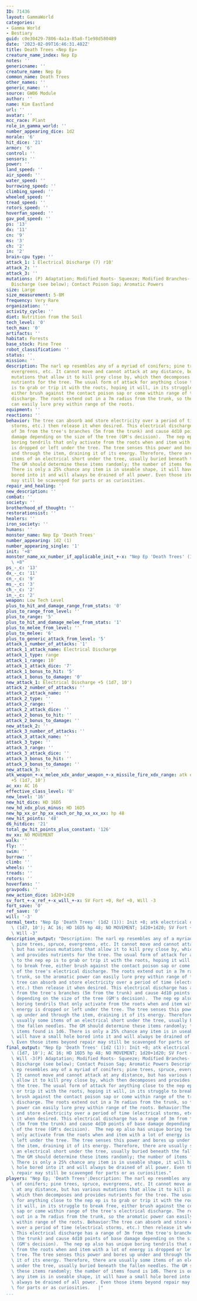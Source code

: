 ```yaml
---
ID: 71436
layout: GammaWorld
categories:
- Gamma World
- Bestiary
guid: c0e30429-7806-4a1a-85a8-f1e98d580489
date: '2023-02-09T16:46:31.482Z'
title: Death Trees «Nep Ep»
creature_name_index: Nep Ep
notes: ''
genericname: ''
creature_name: Nep Ep
common_name: Death Trees
other_names: ''
generic_name: ''
source: GW06 Module
author: ''
name: Kim Eastland
url: ''
avatar: ''
mcc_race: Plant
role_in_gamma_world: ''
number_appearing_dice: 1d2
morale: '6'
hit_dice: '21'
armor: '6'
control: ''
sensors: ''
power: ''
land_speed: ''
air_speed: ''
water_speed: ''
burrowing_speed: ''
climbing_speed: ''
wheeled_speed: ''
tread_speed: ''
rotors_speed: ''
hoverfan_speed: ''
gav_pod_speed: ''
ps: '13'
dx: '11'
cn: '9'
ms: '3'
ch: '2'
in: '2'
brain-cpu type: ''
attack_1: 1 Electrical Discharge (7) r10'
attack_2: ''
attack_3: ''
mutations: (P) Adaptation; Modified Roots- Squeeze; Modified Branches- Electrical
  Discharge (see below); Contact Poison Sap; Aromatic Powers
size: Large
size_measurement: 5-8M
frequency: Very Rare
organization: ''
activity_cycle: ''
diet: Nutrition from the Soil
tech_level: '0'
tech_max: '0'
artifacts: ''
habitat: Forests
base_stock: Pine Tree
robot_classification: ''
status: ''
mission: ''
description: The narl ep resembles any of a myriad of conifers; pine trees, spruce,
  evergreens, etc. It cannot move and cannot attack at any distance, but has various
  mutations that allow it to kill prey close by, which then decomposes and provides
  nutrients for the tree. The usual form of attack for anything close to the nep ep
  is to grab or trip it with the roots, hoping it will, in its struggle to break free,
  either brush against the contact poison sap or come within range of the tree's electrical
  discharge. The roots extend out in a 7m radius from the trunk, so the aromatic power
  can easily lure prey within range of the roots.
equipment: ''
reactions: ''
behavior: The tree can absorb and store electricity over a period of time (electrical
  storms, etc.) then release it when desired. This electrical discharge has a range
  of 3m from the tree's branches (5m from the trunk) and cause 4d10 points of base
  damage depending on the size of the tree (GM's decision).  The nep ep also has unique
  boring tendrils that only activate from the roots when and item with a lot of energy
  is dropped or left under the tree. The tree senses this power and bores up under
  and through the item, draining it of its energy. Therefore, there are usually some
  items of an electrical short under the tree, usually buried beneath the fallen needles.
  The GM should determine these items randomly; the number of items found is 1d6.
  There is only a 25% chance any item is in useable shape, it will have a small hole
  bored into it and will always be drained of all power. Even those items beyond repair
  may still be scavenged for parts or as curiosities.
repair_and_healing: ''
new_description: ''
combat: ''
society: ''
brotherhood_of_thought: ''
restorationsist: ''
healers: ''
iron_society: ''
humans: ''
monster_name: Nep Ep 'Death Trees'
number_appearing: 1d2 (1)
number_appearing_single: '1'
init: '+8'
monster_name_xx_number_if_applicable_init_+-x: "Nep Ep 'Death Trees' (1d2 (1)): Init\
  \ +8"
ps_-_c: '13'
dx_-_c: '11'
cn_-_c: '9'
ms_-_c: '3'
ch_-_c: '2'
in_-_c: '2'
weapon: Low Tech Level
plus_to_hit_and_damage_range_from_stats: '0'
plus_to_range_from_level: ''
plus_to_range: '5'
plus_to_hit_and_damage_melee_from_stats: '1'
plus_to_melee_from_level: ''
plus_to_melee: '6'
plus_to_generic_attack_from_level: '5'
attack_1_number_of_attacks: '1'
attack_1_attack_name: Electrical Discharge
attack_1_type: range
attack_1_range: 10'
attack_1_attack_dice: '7'
attack_1_bonus_to_hit: '5'
attack_1_bonus_to_damage: '0'
new_attack_1: Electrical Discharge +5 (1d7, 10')
attack_2_number_of_attacks: ''
attack_2_attack_name: ''
attack_2_type: ''
attack_2_range: ''
attack_2_attack_dice: ''
attack_2_bonus_to_hit: ''
attack_2_bonus_to_damage: ''
new_attack_2: ''
attack_3_number_of_attacks: ''
attack_3_attack_name: ''
attack_3_type: ''
attack_3_range: ''
attack_3_attack_dice: ''
attack_3_bonus_to_hit: ''
attack_3_bonus_to_damage: ''
new_attack_3: ''
atk_weapon_+-x_melee_xdx_andor_weapon_+-x_missile_fire_xdx_range: atk electrical discharge
  +5 (1d7, 10')
ac_xx: AC 16
effective_class_level: '8'
new_level: '16'
new_hit_dice: HD 16D5
new_hd_xdx_plus_minus: HD 16D5
new_hp_xx_or_hp_xx_each_or_hp_xx_xx_xx: hp 48
new_hit_points: '48'
d6_hitdice: '21'
total_gw_hit_points_plus_constant: '126'
mv_xx: NO MOVEMENT
walk: ''
fly: ''
swim: ''
burrow: ''
climb: ''
wheels: ''
treads: ''
rotors: ''
hoverfans: ''
gravpods: ''
new_action_dice: 1d20+1d20
sv_fort_+-x_ref_+-x_will_+-x: SV Fort +0, Ref +0, Will -3
fort_save: '0'
ref_save: '0'
will: '-3'
normal_text: "Nep Ep 'Death Trees' (1d2 (1)): Init +8; atk electrical discharge +5\
  \ (1d7, 10'); AC 16; HD 16D5 hp 48; NO MOVEMENT; 1d20+1d20; SV Fort +0, Ref +0,\
  \ Will -3"
description_output: "Description: The narl ep resembles any of a myriad of conifers;\
  \ pine trees, spruce, evergreens, etc. It cannot move and cannot attack at any distance,\
  \ but has various mutations that allow it to kill prey close by, which then decomposes\
  \ and provides nutrients for the tree. The usual form of attack for anything close\
  \ to the nep ep is to grab or trip it with the roots, hoping it will, in its struggle\
  \ to break free, either brush against the contact poison sap or come within range\
  \ of the tree's electrical discharge. The roots extend out in a 7m radius from the\
  \ trunk, so the aromatic power can easily lure prey within range of the roots. Behavior:The\
  \ tree can absorb and store electricity over a period of time (electrical storms,\
  \ etc.) then release it when desired. This electrical discharge has a range of 3m\
  \ from the tree's branches (5m from the trunk) and cause 4d10 points of base damage\
  \ depending on the size of the tree (GM's decision).  The nep ep also has unique\
  \ boring tendrils that only activate from the roots when and item with a lot of\
  \ energy is dropped or left under the tree. The tree senses this power and bores\
  \ up under and through the item, draining it of its energy. Therefore, there are\
  \ usually some items of an electrical short under the tree, usually buried beneath\
  \ the fallen needles. The GM should determine these items randomly; the number of\
  \ items found is 1d6. There is only a 25% chance any item is in useable shape, it\
  \ will have a small hole bored into it and will always be drained of all power.\
  \ Even those items beyond repair may still be scavenged for parts or as curiosities."
final_output: "Nep Ep 'Death Trees' (1d2 (1)): Init +8; atk electrical discharge +5\
  \ (1d7, 10'); AC 16; HD 16D5 hp 48; NO MOVEMENT; 1d20+1d20; SV Fort +0, Ref +0,\
  \ Will -3(P) Adaptation; Modified Roots- Squeeze; Modified Branches- Electrical\
  \ Discharge (see below); Contact Poison Sap; Aromatic Powers Description: The narl\
  \ ep resembles any of a myriad of conifers; pine trees, spruce, evergreens, etc.\
  \ It cannot move and cannot attack at any distance, but has various mutations that\
  \ allow it to kill prey close by, which then decomposes and provides nutrients for\
  \ the tree. The usual form of attack for anything close to the nep ep is to grab\
  \ or trip it with the roots, hoping it will, in its struggle to break free, either\
  \ brush against the contact poison sap or come within range of the tree's electrical\
  \ discharge. The roots extend out in a 7m radius from the trunk, so the aromatic\
  \ power can easily lure prey within range of the roots. Behavior:The tree can absorb\
  \ and store electricity over a period of time (electrical storms, etc.) then release\
  \ it when desired. This electrical discharge has a range of 3m from the tree's branches\
  \ (5m from the trunk) and cause 4d10 points of base damage depending on the size\
  \ of the tree (GM's decision).  The nep ep also has unique boring tendrils that\
  \ only activate from the roots when and item with a lot of energy is dropped or\
  \ left under the tree. The tree senses this power and bores up under and through\
  \ the item, draining it of its energy. Therefore, there are usually some items of\
  \ an electrical short under the tree, usually buried beneath the fallen needles.\
  \ The GM should determine these items randomly; the number of items found is 1d6.\
  \ There is only a 25% chance any item is in useable shape, it will have a small\
  \ hole bored into it and will always be drained of all power. Even those items beyond\
  \ repair may still be scavenged for parts or as curiosities."
players: "Nep Ep; 'Death Trees';Description: The narl ep resembles any of a myriad\
  \ of conifers; pine trees, spruce, evergreens, etc. It cannot move and cannot attack\
  \ at any distance, but has various mutations that allow it to kill prey close by,\
  \ which then decomposes and provides nutrients for the tree. The usual form of attack\
  \ for anything close to the nep ep is to grab or trip it with the roots, hoping\
  \ it will, in its struggle to break free, either brush against the contact poison\
  \ sap or come within range of the tree's electrical discharge. The roots extend\
  \ out in a 7m radius from the trunk, so the aromatic power can easily lure prey\
  \ within range of the roots. Behavior:The tree can absorb and store electricity\
  \ over a period of time (electrical storms, etc.) then release it when desired.\
  \ This electrical discharge has a range of 3m from the tree's branches (5m from\
  \ the trunk) and cause 4d10 points of base damage depending on the size of the tree\
  \ (GM's decision).  The nep ep also has unique boring tendrils that only activate\
  \ from the roots when and item with a lot of energy is dropped or left under the\
  \ tree. The tree senses this power and bores up under and through the item, draining\
  \ it of its energy. Therefore, there are usually some items of an electrical short\
  \ under the tree, usually buried beneath the fallen needles. The GM should determine\
  \ these items randomly; the number of items found is 1d6. There is only a 25% chance\
  \ any item is in useable shape, it will have a small hole bored into it and will\
  \ always be drained of all power. Even those items beyond repair may still be scavenged\
  \ for parts or as curiosities.   |"
...
```

